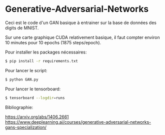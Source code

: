 # Generative-Adversarial-Networks

Ceci est le code d'un GAN basique à entrainer sur la base de données des digits de MNIST.

Sur une carte graphique CUDA relativement basique, il faut compter environ 10 minutes pour 10 epochs (1875 steps/epoch).

Pour installer les packages nécessaires:

```bash
$ pip install -r requirements.txt
```

Pour lancer le script:

```bash
$ python GAN.py
```

Pour lancer le tensorboard:

```bash
$ tensorboard --logdir=runs
```

Bibliographie:

<https://arxiv.org/abs/1406.2661>
<https://www.deeplearning.ai/courses/generative-adversarial-networks-gans-specialization/>
